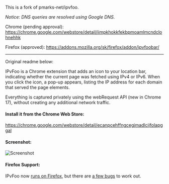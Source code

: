 This is a fork of pmarks-net/ipvfoo.

*Notice: DNS queries are resolved using Google DNS.*

Chrome (pending approval): https://chrome.google.com/webstore/detail/iimpkhokkfekbpmoamlmcndclohnehhk

Firefox (approved): https://addons.mozilla.org/sk/firefox/addon/ipvfoobar/

---

Original readme below:

IPvFoo is a Chrome extension that adds an icon to your location bar, indicating whether the current page was fetched using IPv4 or IPv6. When you click the icon, a pop-up appears, listing the IP address for each domain that served the page elements.

Everything is captured privately using the webRequest API (new in Chrome 17), without creating any additional network traffic.

#### Install it from the Chrome Web Store:
https://chrome.google.com/webstore/detail/ecanpcehffngcegjmadlcijfolapggal

#### Screenshot:
![Screenshot](/misc/screenshot_webstore_640x400.png?raw=true)

#### Firefox Support:
IPvFoo now [runs on Firefox](https://addons.mozilla.org/en-US/firefox/addon/ipvfoo-pmarks/), but there are [a few bugs](https://github.com/pmarks-net/ipvfoo/issues/32) to work out.

